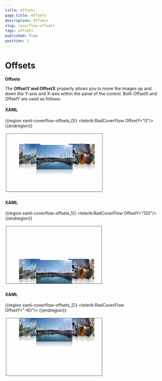 ```yaml
---
title: Offsets
page_title: Offsets
description: Offsets
slug: coverflow-offsets
tags: offsets
published: True
position: 1
---
```


# Offsets

__Offsets__

The __OffsetY and OffsetX__ property allows you to move the images up and down the Y-axis and X-axis within the panel of the control. Both OffsetX and OffsetY are used as follows:

#### __XAML__

{{region xaml-coverflow-offsets_0}}
	    <telerik:RadCoverFlow OffsetY="0"/>
{{endregion}}

![](images/RadCoverFlow_Features8.gif)

#### __XAML__

{{region xaml-coverflow-offsets_1}}
	    <telerik:RadCoverFlow OffsetY="120"/>
{{endregion}}

![](images/RadCoverFlow_Features9.gif)

#### __XAML__

{{region xaml-coverflow-offsets_2}}
	    <telerik:RadCoverFlow OffsetY="-60"/>
{{endregion}}

![](images/RadCoverFlow_Features10.gif)


